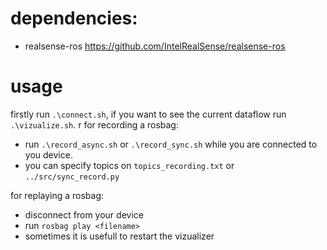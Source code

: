 # dependencies: 
- realsense-ros https://github.com/IntelRealSense/realsense-ros


# usage 

firstly run `.\connect.sh`, if you want to see the current dataflow run `.\vizualize.sh`.
r
for recording a rosbag:
- run `.\record_async.sh` or `.\record_sync.sh` while you are connected to you device.
- you can specify topics on `topics_recording.txt` or `../src/sync_record.py`

for replaying a rosbag:
- disconnect from your device
- run `rosbag play <filename>`
- sometimes it is usefull to restart the vizualizer
